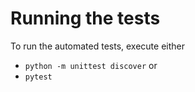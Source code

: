 # Running the tests

To run the automated tests, execute either
- `python -m unittest discover` or
- `pytest`